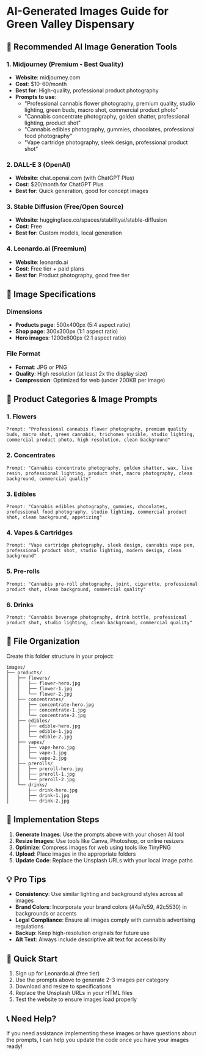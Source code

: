 # AI-Generated Images Guide for Green Valley Dispensary

## 🎨 Recommended AI Image Generation Tools

### 1. **Midjourney** (Premium - Best Quality)
- **Website**: midjourney.com
- **Cost**: $10-60/month
- **Best for**: High-quality, professional product photography
- **Prompts to use**:
  - "Professional cannabis flower photography, premium quality, studio lighting, green buds, macro shot, commercial product photo"
  - "Cannabis concentrate photography, golden shatter, professional lighting, product shot"
  - "Cannabis edibles photography, gummies, chocolates, professional food photography"
  - "Vape cartridge photography, sleek design, professional product shot"

### 2. **DALL-E 3** (OpenAI)
- **Website**: chat.openai.com (with ChatGPT Plus)
- **Cost**: $20/month for ChatGPT Plus
- **Best for**: Quick generation, good for concept images

### 3. **Stable Diffusion** (Free/Open Source)
- **Website**: huggingface.co/spaces/stabilityai/stable-diffusion
- **Cost**: Free
- **Best for**: Custom models, local generation

### 4. **Leonardo.ai** (Freemium)
- **Website**: leonardo.ai
- **Cost**: Free tier + paid plans
- **Best for**: Product photography, good free tier

## 📸 Image Specifications

### Dimensions
- **Products page**: 500x400px (5:4 aspect ratio)
- **Shop page**: 300x300px (1:1 aspect ratio)
- **Hero images**: 1200x600px (2:1 aspect ratio)

### File Format
- **Format**: JPG or PNG
- **Quality**: High resolution (at least 2x the display size)
- **Compression**: Optimized for web (under 200KB per image)

## 🎯 Product Categories & Image Prompts

### 1. **Flowers**
```
Prompt: "Professional cannabis flower photography, premium quality buds, macro shot, green cannabis, trichomes visible, studio lighting, commercial product photo, high resolution, clean background"
```

### 2. **Concentrates**
```
Prompt: "Cannabis concentrate photography, golden shatter, wax, live resin, professional lighting, product shot, macro photography, clean background, commercial quality"
```

### 3. **Edibles**
```
Prompt: "Cannabis edibles photography, gummies, chocolates, professional food photography, studio lighting, commercial product shot, clean background, appetizing"
```

### 4. **Vapes & Cartridges**
```
Prompt: "Vape cartridge photography, sleek design, cannabis vape pen, professional product shot, studio lighting, modern design, clean background"
```

### 5. **Pre-rolls**
```
Prompt: "Cannabis pre-roll photography, joint, cigarette, professional product shot, clean background, commercial quality"
```

### 6. **Drinks**
```
Prompt: "Cannabis beverage photography, drink bottle, professional product shot, studio lighting, clean background, commercial quality"
```

## 📁 File Organization

Create this folder structure in your project:
```
images/
├── products/
│   ├── flowers/
│   │   ├── flower-hero.jpg
│   │   ├── flower-1.jpg
│   │   └── flower-2.jpg
│   ├── concentrates/
│   │   ├── concentrate-hero.jpg
│   │   ├── concentrate-1.jpg
│   │   └── concentrate-2.jpg
│   ├── edibles/
│   │   ├── edible-hero.jpg
│   │   ├── edible-1.jpg
│   │   └── edible-2.jpg
│   ├── vapes/
│   │   ├── vape-hero.jpg
│   │   ├── vape-1.jpg
│   │   └── vape-2.jpg
│   ├── prerolls/
│   │   ├── preroll-hero.jpg
│   │   ├── preroll-1.jpg
│   │   └── preroll-2.jpg
│   └── drinks/
│       ├── drink-hero.jpg
│       ├── drink-1.jpg
│       └── drink-2.jpg
```

## 🔧 Implementation Steps

1. **Generate Images**: Use the prompts above with your chosen AI tool
2. **Resize Images**: Use tools like Canva, Photoshop, or online resizers
3. **Optimize**: Compress images for web using tools like TinyPNG
4. **Upload**: Place images in the appropriate folders
5. **Update Code**: Replace the Unsplash URLs with your local image paths

## 💡 Pro Tips

- **Consistency**: Use similar lighting and background styles across all images
- **Brand Colors**: Incorporate your brand colors (#4a7c59, #2c5530) in backgrounds or accents
- **Legal Compliance**: Ensure all images comply with cannabis advertising regulations
- **Backup**: Keep high-resolution originals for future use
- **Alt Text**: Always include descriptive alt text for accessibility

## 🚀 Quick Start

1. Sign up for Leonardo.ai (free tier)
2. Use the prompts above to generate 2-3 images per category
3. Download and resize to specifications
4. Replace the Unsplash URLs in your HTML files
5. Test the website to ensure images load properly

## 📞 Need Help?

If you need assistance implementing these images or have questions about the prompts, I can help you update the code once you have your images ready!
